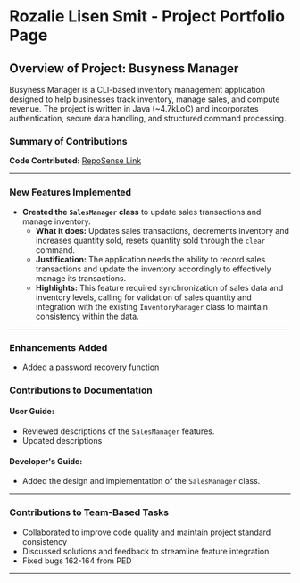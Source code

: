 <!-- @@author rozaliesmit -->

# Rozalie Lisen Smit - Project Portfolio Page

## Overview of Project: Busyness Manager

Busyness Manager is a CLI-based inventory management application designed to help businesses track inventory, manage
sales, and compute revenue. The project is written in Java (~4.7kLoC) and incorporates authentication, secure data
handling, and structured command processing.

### Summary of Contributions

**Code Contributed:**
[RepoSense Link](https://nus-cs2113-ay2425s2.github.io/tp-dashboard/?search=rozaliesmit&breakdown=true)

---

### New Features Implemented

- **Created the `SalesManager` class** to update sales transactions and manage inventory.
    - **What it does:** Updates sales transactions, decrements inventory and increases quantity sold, resets quantity
      sold through the `clear` command.
    - **Justification:** The application needs the ability to record sales transactions and update the inventory
      accordingly to effectively manage its transactions.
    - **Highlights:** This feature required synchronization of sales data and inventory levels, calling for validation
      of sales quantity and integration with the existing `InventoryManager` class to maintain consistency within the
      data.

---

### Enhancements Added

- Added a password recovery function

### Contributions to Documentation

#### User Guide:

- Reviewed descriptions of the `SalesManager` features.
- Updated descriptions

#### Developer's Guide:

- Added the design and implementation of the `SalesManager` class.

---

### Contributions to Team-Based Tasks

- Collaborated to improve code quality and maintain project standard consistency
- Discussed solutions and feedback to streamline feature integration
- Fixed bugs 162-164 from PED

---
